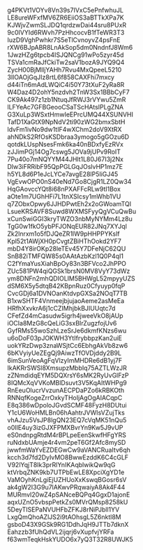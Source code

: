 g4PKVt1VOYv8Vn39s7IVxC5ePnfwhuJL
LE8ureWFxfMV6ZR6EiiOS3aBTTkXPa7K
KJWjvZwmSLJDQ1qrdzwDai44sru8PUxR
9c0IVYId6RWvh7PzHhcocvB1fTeWR3T3
IuzD9VghPwhkr7S5eTlCvnoyvZ4psFnE
rXW6BJpABR8LnAkSop5dm0NndnfJ8Wm6
1JwzHZg6tpcb4ISJQNCg91wPo5zyr45d
TSVa1cmRaJfCkiTw2saV1bozA9JYQ9Q4
ZycH00BjMlljYAHh7Rvu4MxQpeeL5210
3lIOAOjGqJIz8rtL6f858CAXFhi7mxcy
d44iTn6mAdLWQiC4i50Y73tXuF2yRa8R
W4Daz4D2ohY5nzdvh2TnW3Sx1BBbCyF7
CK9Ak497z1zb1NtuqJfRWJ3rVYwu5ZmR
lLFYeAc7GFBGeooCSaTScHAtsIPLgZNA
G3XuLp3WSxtHmwIeEPrcUMQ44XSUNVHI
TafD1XaGtX9NpNdV2ti90zWG2bmxSbtH
ldvFm1ivNo9dw1tIF4wXChm2doV9XtRX
ahNDkS2RfOsKSDbraa3ymogo5gGOzu6D
qotdkLUspNsesFmk6ka40nBDxfyEzRVx
zJJimPGj14Og7cswg5JOVa9jUPv9RoIT
7Pu40o7mNQYYM44JHlt1L80J67I3j2Nx
Dlw3iFRRibF95QpPGLGqJOslvHP1mz7E
h5YL8d6P1eJcLYCe7avgE28lP5IiGJ45
VgEvwOPO0nS40eNd7Go8CjgR1LZ0Qw34
HqGAovccYQt8i68nPXAFFcRLw9tI1Box
aOte1m7UGhHFi7L1tnXSIcsy1mWhb1VU
q7ZObxOpwy6JJHDPwtEh2x2oGWoamTQI
LsueKRSAVF8Suwd8WXMSFyyQgVCuQwBu
xCunSwiGGI3kryTWZO3nbMyNYMm4Lz8u
TgG0w1fkO5ybPFJONqEUR82JNq7XYJql
Zk2lnrxm1o5fDJQeZR1lW9pHHPPYKslf
Kpl52t1AWjXH0pCvgtZBiHThOokd2YF7
mbD4Y8irOKp28leTEv45Y7DFeNjC62QU
SnB82iTMFQW85s0AAtAzbKzl1Q0P4qI1
C2fYmaYusXiahBpOy83n3BFVco2JhPPO
ZUc581PW4qiQGSk1brsN0MV8VyY73dWz
ym8DNFn2mhQDIOLIM5BHWgL52mpyyUZS
dSM6X5y5dtqB42KBpnRuz0Cfyuyp0fqP
CvcGDj6a1DVNOanKtdvpGXSa2NOqT7TB
B1xwSHTF4VnmeejbjujaoAeme2asMeEa
HRfhXxvkrA6j1cCZIMhjbkBJIUUqtc7d
CFefZd4mCasudw5igrh4jweeVkO8jAUp
iOCIa8MzG8cQeLiG3sxBIrZugzfojUv6
GyfRMs55woSzhLzeSrJe6dkmfKNzs6wu
u6oDoF03pJOKWH3YtIfrybbpzKan2uiE
uokYRzDwp3znaWSjtCc6EbhgAkVb8zw6
6bKVyiyUeZEgQj9AiwzTfOVDjddy2B9L
6imSunVeoAgFqVlzyImMHDRe6dB1yj7F
IkAKRrSWSl8XmsupzMbbIq75AZTLWzJR
zZNmdidqEYM5DQXrsY6sMK2RyUvGlFzP
8IQMcXqVVKoMBlDsuvt3V5KqAItWHPg9
RnEeuOlucrVvzunAECPDaPZo6kRBKOth
RNNqfKogeZrrOxkyTHoIjAgOgAIACqpC
E8q386wDpoloJGvdSCMF48FyzH8DUtui
Y1cU6WoHMLBn06hAahtrJVWIsVZujTks
vhAJzu5VsJP8lgQN23EQ7cVqMK51nQu5
o0IlE4uy3izGJXFPMXBvrYn9Kw5J9vUP
eS0ndnpgRtdM4rBPLpeEenSkwfHFgYRS
ruNdxbUAmje4r4vm2peT6Gf2Afc8mySD
jwwfmWaYvEZDEGwCw9aVANCRuaItv6qh
kcch3d7fd2DyIvMO8BwwEzddK6C4cGLF
V92lYqjT8Ik3prRlYnIKAqblwikQw9qG
ktVrbqZNK9kb7UTPbEwLE8XpciXgYD1e
VaMOyhKnLgiEjUZHUoXxKswqBGosr6sV
ak4gW2I3G9u7lAKwvPRqwaiyA8Ak4F44
MURmvI20wZ4pSANceBQPq4GgxD1ajonE
aqxUZnO5vbspPetkZs0MVrQMsp8258kU
5DeyTISEPaNVUHFbZFKJ8rNiPJbll1YV
LxgQmQhoAZlJS2i9tAOhsgL5Z6nktl8M
gsboD43X9GSk9RG1DdhJqH9JTTb7dknX
Eahzzb3fUhQdVL2ijqrj6vXupfvjYRFa
f63wmTeqkHskYUDO6x7yQ3T32R8UWJK5
